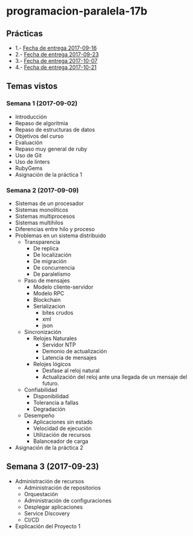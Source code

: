 # programacion-paralela-17b
## Prácticas

* 1.- [Fecha de entrega 2017-09-16](/practica_1/indicaciones.md)
* 2.- [Fecha de entrega 2017-09-23](/practica_2/indicaciones.md)
* 3.- [Fecha de entrega 2017-10-07](/practica_3/indicaciones.md)
* 4.- [Fecha de entrega 2017-10-21](/practica_4/indicaciones.md)

## Temas vistos

### Semana 1 (2017-09-02)
 - Introducción
 - Repaso de algoritmia
 - Repaso de estructuras de datos
 - Objetivos del curso
 - Evaluación
 - Repaso muy general de ruby
 - Uso de Git
 - Uso de linters
 - RubyGems
 - Asignación de la práctica 1

### Semana 2 (2017-09-09)
 - Sistemas de un procesador
 - Sistemas monoliticos
 - Sistemas multiprocesos
 - Sistemas multihilos
 - Diferencias entre hilo y proceso
 - Problemas en un sistema distribuido
   - Transparencia
	  - De replica
	  - De localización
	  - De migración
	  - De concurrencia
	  - De paralelismo
   - Paso de mensajes
      - Modelo cliente-servidor
      - Modelo RPC
      - Blockchain
      - Serializacion
         - bites crudos
         - xml
         - json
   - Sincronización
      - Relojes Naturales
        - Servidor NTP
        - Demonio de actualización
        - Latencia de mensajes  
      - Relojes lógicos
        - Desfase al reloj natural
        - Actualización del reloj ante una llegada de un mensaje del futuro.
   - Confiabilidad
      - Disponibilidad
      - Tolerancia a fallas
      - Degradación
   - Desempeño
      - Aplicaciones sin estado
      - Velocidad de ejecución
      - Utilización de recursos
      - Balanceador de carga
- Asignación de la práctica 2

## Semana 3 (2017-09-23)
- Administración de recursos
  - Administración de repositorios
  - Orquestación
  - Administración de configuraciones
  - Desplegar aplicaciones
  - Service Discovery
  - CI/CD
- Explicación del Proyecto 1
